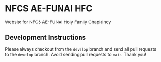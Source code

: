 # NFCS AE-FUNAI HFC

Website for NFCS AE-FUNAI Holy Family Chaplaincy

## Development Instructions
Please always checkout from the `develop` branch and send all pull requests to the `develop` branch. Avoid sending pull requests to `main`. Thank you!
